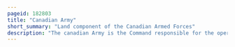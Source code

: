 ```yaml
---
pageid: 182803
title: "Canadian Army"
short_summary: "Land component of the Canadian Armed Forces"
description: "The canadian Army is the Command responsible for the operational Readiness of the Ground Troops of the Canadian armed Forces. It maintains regular Forces Units at Bases across Canada, and is also responsible for the Army Reserve, the largest Component of the Primary Reserve. The Army is headed by the Commander of the canadian Army and Chief of the Army Staff, who is Subordinate to the Chief of the Defence Staff. The Army is also supported by 3,000 civilian Employees from the public Service."
---
```

